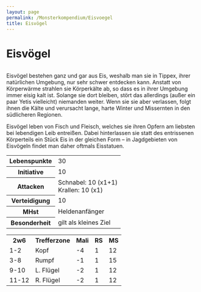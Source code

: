 ```yaml
---
layout: page
permalink: /Monsterkompendium/Eisvoegel
title: Eisvögel
---
```


# Eisvögel

<img alt="" src="{{ site.baseurl }}/assets/pics/weltenbuch/gallery/monster/tn2/eisvogel.jpg" />

Eisvögel bestehen ganz und gar aus Eis, weshalb man sie in Tippex, ihrer natürlichen Umgebung, nur sehr schwer entdecken kann. Anstatt von Körperwärme strahlen sie Körperkälte ab, so dass es in ihrer Umgebung immer eisig kalt ist. Solange sie dort bleiben, stört das allerdings (außer ein paar Yetis vielleicht) niemanden weiter. Wenn sie sie aber verlassen, folgt ihnen die Kälte und verursacht lange, harte Winter und Missernten in den südlicheren Regionen.

Eisvögel leben von Fisch und Fleisch, welches sie ihren Opfern am liebsten bei lebendigen Leib entreißen. Dabei hinterlassen sie statt des entrissenen Körperteils ein Stück Eis in der gleichen Form &ndash; in Jagdgebieten von Eisvögeln findet man daher oftmals Eisstatuen.

<table>
<tbody>
<tr><th>Lebenspunkte</th><td>30</td></tr>
<tr><th>Initiative</th><td>10</td></tr>
<tr><th>Attacken</th><td>Schnabel: 10 (x1+1)<br/>
Krallen: 10 (x1)</td></tr>
<tr><th>Verteidigung</th><td>10</td></tr>
<tr><th>MHst</th><td>Heldenanfänger</td></tr>
<tr><th>Besonderheit</th><td>gilt als kleines Ziel</td></tr>
</tbody>
</table>
<table>
<tbody>
<tr></tr>
<tr><th>2w6</th><th>Trefferzone</th><th>Mali</th><th>RS</th><th>MS</th></tr>
<tr><td>1-2</td><td>Kopf</td><td>-4</td><td>1</td><td>12</td></tr>
<tr><td>3-8</td><td>Rumpf</td><td>-1</td><td>1</td><td>15</td></tr>
<tr><td>9-10</td><td>L. Flügel</td><td>-2</td><td>1</td><td>12</td></tr>
<tr><td>11-12</td><td>R. Flügel</td><td>-2</td><td>1</td><td>12</td></tr>
</tbody>
</table>

